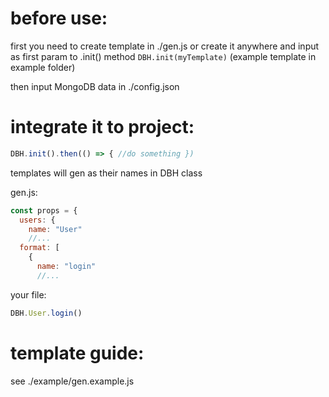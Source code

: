 # before use:

first you need to create template in ./gen.js or create it anywhere and input as first param to .init() method `DBH.init(myTemplate)` (example template in example folder)

then input MongoDB data in ./config.json

# integrate it to project:

```js
DBH.init().then(() => { //do something })
```

templates will gen as their names in DBH class

gen.js:
```js
const props = {
  users: {
    name: "User"
    //...
  format: [
    {
      name: "login"
      //...
```
your file:
```js
DBH.User.login()
```

# template guide:
see ./example/gen.example.js
